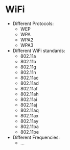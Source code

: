 # WiFi

* Different Protocols:
  * WEP
  * WPA
  * WPA2
  * WPA3
* Different WiFi standards:
  * 802.11a
  * 802.11b
  * 802.11g
  * 802.11n
  * 802.11ac
  * 802.11ad
  * 802.11af
  * 802.11ah
  * 802.11ai
  * 802.11aj
  * 802.11aq
  * 802.11ax
  * 802.11ay
  * 802.11ba
  * 802.11be
* Different Frequencies:
  * ...
